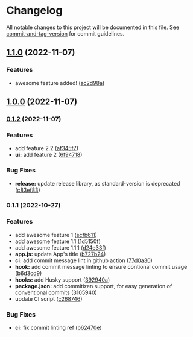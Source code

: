 # Changelog

All notable changes to this project will be documented in this file. See [commit-and-tag-version](https://github.com/absolute-version/commit-and-tag-version) for commit guidelines.

## [1.1.0](https://github.com/aperkaz/automated-release-workflow/compare/v1.0.0...v1.1.0) (2022-11-07)


### Features

* awesome feature added! ([ac2d98a](https://github.com/aperkaz/automated-release-workflow/commit/ac2d98aeb16a1efa0e8439f114b46a5e53b44943))

## [1.0.0](https://github.com/aperkaz/automated-release-workflow/compare/v0.1.2...v1.0.0) (2022-11-07)

### [0.1.2](https://github.com/aperkaz/automated-release-workflow/compare/v0.1.1...v0.1.2) (2022-11-07)


### Features

* add feature 2.2 ([af345f7](https://github.com/aperkaz/automated-release-workflow/commit/af345f7a7b8cfff78c8ea46ffbdc51598857b50d))
* **ui:** add feature 2 ([6f94718](https://github.com/aperkaz/automated-release-workflow/commit/6f94718c76b79122967a5d2cf35bf701fbb52678))


### Bug Fixes

* **release:** update release library, as standard-version is deprecated ([c83ef83](https://github.com/aperkaz/automated-release-workflow/commit/c83ef83f7cd2cf8f0626cbd8abde4e9f34b744a2))

### 0.1.1 (2022-10-27)


### Features

* add awesome feature 1 ([ecfb611](https://github.com/aperkaz/automated-release-workflow/commit/ecfb611927aa0e56ddfa2fb541084a2802c45411))
* add awesome feature 1.1 ([1d5150f](https://github.com/aperkaz/automated-release-workflow/commit/1d5150fc298d10565d5fc66f7d4cd88182e6788d))
* add awesome feature 1.1.1 ([d24e33f](https://github.com/aperkaz/automated-release-workflow/commit/d24e33f8a8e3438077e80f5b0bfcbfdf4b8bcd61))
* **app.js:** update App's title ([b727b24](https://github.com/aperkaz/automated-release-workflow/commit/b727b24dd8ae1c03685d0836c3b550438bf8295f))
* **ci:** add commit message lint in github action ([77d0a30](https://github.com/aperkaz/automated-release-workflow/commit/77d0a305b150cc572b325acbc503fcf493ed7d90))
* **hook:** add commit message linting to ensure contional commit usage ([b6d3cd9](https://github.com/aperkaz/automated-release-workflow/commit/b6d3cd9b5297afaff3454742963cba34e9d31599))
* **hooks:** add Husky support ([392940a](https://github.com/aperkaz/automated-release-workflow/commit/392940abac38a032eef742266e77c9491fb3658c))
* **package.json:** add commitizen support, for easy generation of conventional commits ([3105940](https://github.com/aperkaz/automated-release-workflow/commit/31059409f2dfdfe5e8f553132076c49ad882dfdc))
* update CI script ([c268746](https://github.com/aperkaz/automated-release-workflow/commit/c2687462df14c4bc775664175ac3b291d7e201c7))


### Bug Fixes

* **ci:** fix commit linting ref ([b62470e](https://github.com/aperkaz/automated-release-workflow/commit/b62470e0b64d687d9622b741b4f09150afb10bcc))

